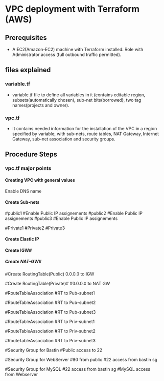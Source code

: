 # VPC deployment with Terraform (AWS)
## Prerequisites 
- A EC2(Amazon-EC2) machine with Terraform installed. Role with Administrator access (full outbound traffic permitted).

## files explained
### variable.tf
- variable.tf file to define all variables in it (contains editable region, subsets(automatically chosen), sub-net bits(borrowed), two tag names(projects and owner).

### vpc.tf
- It contains needed information for the installation of the VPC in a region specified by variable, with sub-nets, route tables, NAT Gateway, Internet Gateway, sub-net association and security groups.

## Procedure Steps
### vpc.tf major points
#### Creating VPC with general values 
Enable DNS name

#### Create Sub-nets
#public1
#Enable Public IP assignements
#public2
#Enable Public IP assignements
#public3
#Enable Public IP assignements

#Private1
#Private2
#Private3

#### Create Elastic IP

#### Create IGW#
##### Create NAT-GW#

#Create RoutingTable(Public)
0.0.0.0 to IGW

#Create RoutingTable(Private)#
#0.0.0.0 to NAT GW

#RouteTableAssociation
#RT to Pub-subnet1

#RouteTableAssociation
#RT to Pub-subnet2

#RouteTableAssociation
#RT to Pub-subnet3

#RouteTableAssociation
#RT to Priv-subnet1

#RouteTableAssociation
#RT to Priv-subnet2

#RouteTableAssociation
#RT to Priv-subnet3

#Security Group for Bastin
#Public access to 22

#Security Group for WebServer
#80 from public
#22 access from bastin sg

#Security Group for MySQL
#22 access from bastin sg
#MySQL access from Webserver
